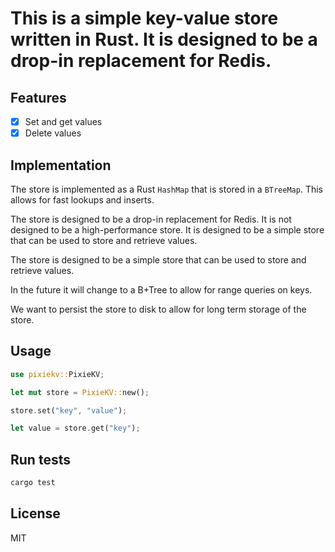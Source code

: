 # This is a simple key-value store written in Rust. It is designed to be a drop-in replacement for Redis.

## Features

- [x] Set and get values
- [x] Delete values

## Implementation

The store is implemented as a Rust `HashMap` that is stored in a `BTreeMap`. This allows for fast lookups and inserts.

The store is designed to be a drop-in replacement for Redis. It is not designed to be a high-performance store. It is designed to be a simple store that can be used to store and retrieve values.

The store is designed to be a simple store that can be used to store and retrieve values.

In the future it will change to a B+Tree to allow for range queries on keys.

We want to persist the store to disk to allow for long term storage of the store.

## Usage

```rust
use pixiekv::PixieKV;

let mut store = PixieKV::new();

store.set("key", "value");

let value = store.get("key");
```

## Run tests

```sh
cargo test
```

## License

MIT